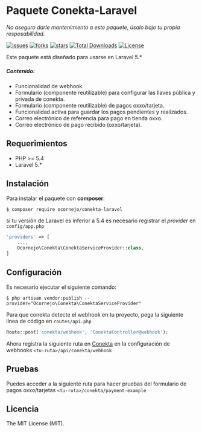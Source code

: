 # Paquete Conekta-Laravel

_No aseguro darle mantenimiento a este paquete, úsalo bajo tu propia resposabilidad._

[![issues](https://img.shields.io/github/issues/ocornejot/conekta-laravel)](https://github.com)
[![forks](https://img.shields.io/github/forks/ocornejot/conekta-laravel)](https://github.com)
[![stars](https://img.shields.io/github/stars/ocornejot/conekta-laravel)](https://github.com)
[![Total Downloads](https://poser.pugx.org/ocornejo/conekta-laravel/downloads.png)](https://packagist.org/packages/ocornejo/conekta-laravel)
[![License](https://img.shields.io/github/license/mashape/apistatus.svg)](https://packagist.org/packages/ocornejo/conekta-laravel)

Este paquete está diseñado para usarse en Laravel 5.*

##### Contenido:
* Funcionalidad de webhook.
* Formulario (componente reutilizable) para configurar las llaves pública y privada de conekta.
* Formulario (componente reutilizable) de pagos oxxo/tarjeta.
* Funcionalidad activa para guardar los pagos pendientes y realizados.
* Correo electrónico de referencia para pago en tienda oxxo.
* Correo electrónico de pago recibido (oxxo/tarjeta).

## Requerimientos

* PHP >= 5.4
* Laravel 5.*

## Instalación

Para instalar el paquete con **composer**:

```
$ composer require ocornejo/conekta-laravel
```

si tu versión de Laravel es inferior a 5.4 es necesario registrar el _provider_ en `config/app.php`

```php
'providers' => [
    ...,
    Ocornejo\Conekta\ConektaServiceProvider::class,
]
```

## Configuración
Es necesario ejecutar el siguiente comando:

```
$ php artisan vendor:publish --provider="Ocornejo\Conekta\ConektaServiceProvider"
```

Para que conekta detecte el webhook en tu proyecto, pega la siguiente línea de código en `routes/api.php`

```php
Route::post('conekta/webhook', 'ConektaController@webhook');
```
Ahora registra la siguiente ruta en [Conekta](https://admin.conekta.com/settings/webhooks) en la configuración de webhooks `<tu-ruta>/api/conekta/webhook`


## Pruebas

Puedes acceder a la siguiente ruta para hacer pruebas del formulario de pagos oxxo/tarjetas
`<tu-ruta>/conekta/payment-example`

## Licencia

The MIT License (MIT). 
